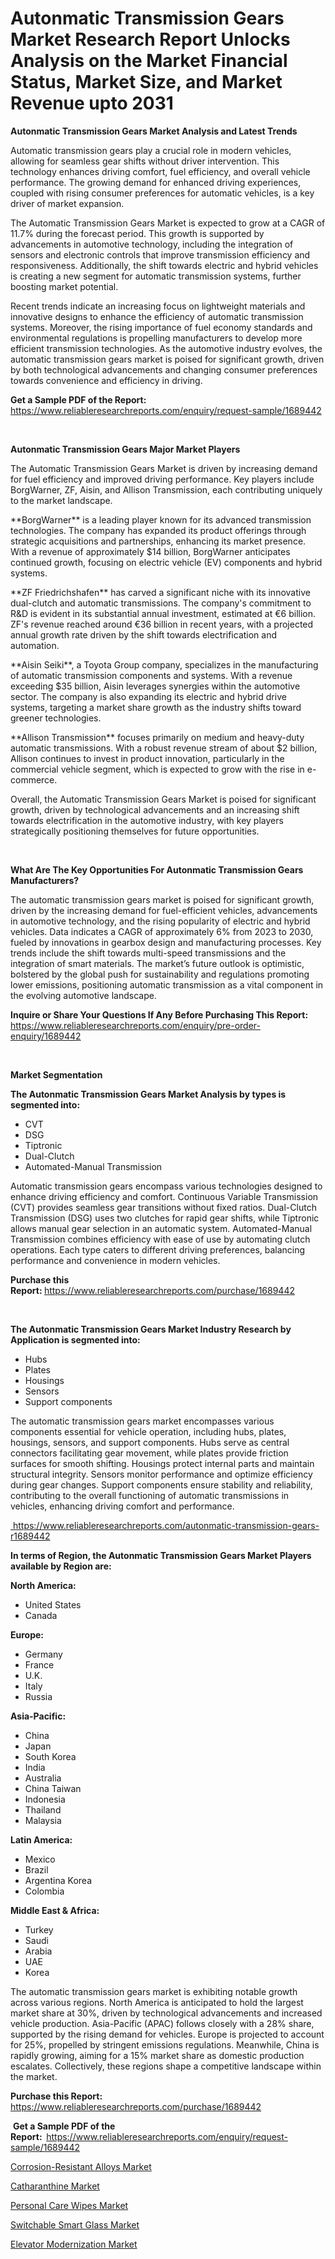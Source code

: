<p><h1>Autonmatic Transmission Gears Market Research Report Unlocks Analysis on the Market Financial Status, Market Size, and Market Revenue upto 2031</h1></p><p><strong>Autonmatic Transmission Gears Market Analysis and Latest Trends</strong></p>
<p><p>Automatic transmission gears play a crucial role in modern vehicles, allowing for seamless gear shifts without driver intervention. This technology enhances driving comfort, fuel efficiency, and overall vehicle performance. The growing demand for enhanced driving experiences, coupled with rising consumer preferences for automatic vehicles, is a key driver of market expansion.</p><p>The Automatic Transmission Gears Market is expected to grow at a CAGR of 11.7% during the forecast period. This growth is supported by advancements in automotive technology, including the integration of sensors and electronic controls that improve transmission efficiency and responsiveness. Additionally, the shift towards electric and hybrid vehicles is creating a new segment for automatic transmission systems, further boosting market potential.</p><p>Recent trends indicate an increasing focus on lightweight materials and innovative designs to enhance the efficiency of automatic transmission systems. Moreover, the rising importance of fuel economy standards and environmental regulations is propelling manufacturers to develop more efficient transmission technologies. As the automotive industry evolves, the automatic transmission gears market is poised for significant growth, driven by both technological advancements and changing consumer preferences towards convenience and efficiency in driving.</p></p>
<p><strong>Get a Sample PDF of the Report:&nbsp;</strong> <a href="https://www.reliableresearchreports.com/enquiry/request-sample/1689442?utm_campaign=1763&utm_medium=2&utm_source=Github&utm_content=ia&utm_term=17102024&utm_id=autonmatic-transmission-gears">https://www.reliableresearchreports.com/enquiry/request-sample/1689442</a></p>
<p>&nbsp;</p>
<p><strong>Autonmatic Transmission Gears Major Market Players</strong></p>
<p><p>The Automatic Transmission Gears Market is driven by increasing demand for fuel efficiency and improved driving performance. Key players include BorgWarner, ZF, Aisin, and Allison Transmission, each contributing uniquely to the market landscape.</p><p>**BorgWarner** is a leading player known for its advanced transmission technologies. The company has expanded its product offerings through strategic acquisitions and partnerships, enhancing its market presence. With a revenue of approximately $14 billion, BorgWarner anticipates continued growth, focusing on electric vehicle (EV) components and hybrid systems.</p><p>**ZF Friedrichshafen** has carved a significant niche with its innovative dual-clutch and automatic transmissions. The company's commitment to R&D is evident in its substantial annual investment, estimated at €6 billion. ZF's revenue reached around €36 billion in recent years, with a projected annual growth rate driven by the shift towards electrification and automation.</p><p>**Aisin Seiki**, a Toyota Group company, specializes in the manufacturing of automatic transmission components and systems. With a revenue exceeding $35 billion, Aisin leverages synergies within the automotive sector. The company is also expanding its electric and hybrid drive systems, targeting a market share growth as the industry shifts toward greener technologies.</p><p>**Allison Transmission** focuses primarily on medium and heavy-duty automatic transmissions. With a robust revenue stream of about $2 billion, Allison continues to invest in product innovation, particularly in the commercial vehicle segment, which is expected to grow with the rise in e-commerce.</p><p>Overall, the Automatic Transmission Gears Market is poised for significant growth, driven by technological advancements and an increasing shift towards electrification in the automotive industry, with key players strategically positioning themselves for future opportunities.</p></p>
<p>&nbsp;</p>
<p><strong>What Are The Key Opportunities For Autonmatic Transmission Gears Manufacturers?</strong></p>
<p><p>The automatic transmission gears market is poised for significant growth, driven by the increasing demand for fuel-efficient vehicles, advancements in automotive technology, and the rising popularity of electric and hybrid vehicles. Data indicates a CAGR of approximately 6% from 2023 to 2030, fueled by innovations in gearbox design and manufacturing processes. Key trends include the shift towards multi-speed transmissions and the integration of smart materials. The market’s future outlook is optimistic, bolstered by the global push for sustainability and regulations promoting lower emissions, positioning automatic transmission as a vital component in the evolving automotive landscape.</p></p>
<p><strong>Inquire or Share Your Questions If Any Before Purchasing This Report:</strong> <a href="https://www.reliableresearchreports.com/enquiry/pre-order-enquiry/1689442?utm_campaign=1763&utm_medium=2&utm_source=Github&utm_content=ia&utm_term=17102024&utm_id=autonmatic-transmission-gears">https://www.reliableresearchreports.com/enquiry/pre-order-enquiry/1689442</a></p>
<p>&nbsp;</p>
<p><strong>Market Segmentation</strong></p>
<p><strong>The Autonmatic Transmission Gears Market Analysis by types is segmented into:</strong></p>
<p><ul><li>CVT</li><li>DSG</li><li>Tiptronic</li><li>Dual-Clutch</li><li>Automated-Manual Transmission</li></ul></p>
<p><p>Automatic transmission gears encompass various technologies designed to enhance driving efficiency and comfort. Continuous Variable Transmission (CVT) provides seamless gear transitions without fixed ratios. Dual-Clutch Transmission (DSG) uses two clutches for rapid gear shifts, while Tiptronic allows manual gear selection in an automatic system. Automated-Manual Transmission combines efficiency with ease of use by automating clutch operations. Each type caters to different driving preferences, balancing performance and convenience in modern vehicles.</p></p>
<p><strong>Purchase this Report:&nbsp;</strong><a href="https://www.reliableresearchreports.com/purchase/1689442?utm_campaign=1763&utm_medium=2&utm_source=Github&utm_content=ia&utm_term=17102024&utm_id=autonmatic-transmission-gears">https://www.reliableresearchreports.com/purchase/1689442</a></p>
<p>&nbsp;</p>
<p><strong>The Autonmatic Transmission Gears Market Industry Research by Application is segmented into:</strong></p>
<p><ul><li>Hubs</li><li>Plates</li><li>Housings</li><li>Sensors</li><li>Support components</li></ul></p>
<p><p>The automatic transmission gears market encompasses various components essential for vehicle operation, including hubs, plates, housings, sensors, and support components. Hubs serve as central connectors facilitating gear movement, while plates provide friction surfaces for smooth shifting. Housings protect internal parts and maintain structural integrity. Sensors monitor performance and optimize efficiency during gear changes. Support components ensure stability and reliability, contributing to the overall functioning of automatic transmissions in vehicles, enhancing driving comfort and performance.</p></p>
<p><a href="https://www.reliableresearchreports.com/autonmatic-transmission-gears-r1689442?utm_campaign=1763&utm_medium=2&utm_source=Github&utm_content=ia&utm_term=17102024&utm_id=autonmatic-transmission-gears">&nbsp;https://www.reliableresearchreports.com/autonmatic-transmission-gears-r1689442</a></p>
<p><strong>In terms of Region, the Autonmatic Transmission Gears Market Players available by Region are:</strong></p>
<p>
    <p> <strong> North America: </strong>
        <ul>
            <li>United States</li>
            <li>Canada</li>
        </ul>
        </p> 
    <p> <strong> Europe: </strong>
        <ul>
            <li>Germany</li>
            <li>France</li>
            <li>U.K.</li>
            <li>Italy</li>
            <li>Russia</li>
        </ul>
        </p> 
    <p> <strong> Asia-Pacific: </strong>
        <ul>
            <li>China</li>
            <li>Japan</li>
            <li>South Korea</li>
            <li>India</li>
            <li>Australia</li>
            <li>China Taiwan</li>
            <li>Indonesia</li>
            <li>Thailand</li>
            <li>Malaysia</li>
        </ul>
        </p> 
    <p> <strong> Latin America: </strong>
        <ul>
            <li>Mexico</li>
            <li>Brazil</li>
            <li>Argentina Korea</li>
            <li>Colombia</li>
        </ul>
        </p> 
    <p> <strong> Middle East & Africa: </strong>
        <ul>
            <li>Turkey</li>
            <li>Saudi</li>
            <li>Arabia</li>
            <li>UAE</li>
            <li>Korea</li>
        </ul>
    </p>
    </p>
<p><p>The automatic transmission gears market is exhibiting notable growth across various regions. North America is anticipated to hold the largest market share at 30%, driven by technological advancements and increased vehicle production. Asia-Pacific (APAC) follows closely with a 28% share, supported by the rising demand for vehicles. Europe is projected to account for 25%, propelled by stringent emissions regulations. Meanwhile, China is rapidly growing, aiming for a 15% market share as domestic production escalates. Collectively, these regions shape a competitive landscape within the market.</p></p>
<p><strong>Purchase this Report: </strong><a href="https://www.reliableresearchreports.com/purchase/1689442?utm_campaign=1763&utm_medium=2&utm_source=Github&utm_content=ia&utm_term=17102024&utm_id=autonmatic-transmission-gears">https://www.reliableresearchreports.com/purchase/1689442</a></p>
<p>&nbsp;<strong>Get a Sample PDF of the Report:&nbsp;&nbsp;</strong><a href="https://www.reliableresearchreports.com/enquiry/request-sample/1689442?utm_campaign=1763&utm_medium=2&utm_source=Github&utm_content=ia&utm_term=17102024&utm_id=autonmatic-transmission-gears">https://www.reliableresearchreports.com/enquiry/request-sample/1689442</a></p>
<p><strong></strong></p>
<p><p><a href="https://www.linkedin.com/pulse/corrosion-resistant-alloys-momentum-charting-124-cagr-path-2024-2031-oel3f?utm_campaign=1763&utm_medium=2&utm_source=Github&utm_content=ia&utm_term=17102024&utm_id=autonmatic-transmission-gears">Corrosion-Resistant Alloys Market</a></p><p><a href="https://www.linkedin.com/pulse/pioneering-growth-analyzing-global-catharanthine-market-dynamics-ybaef?utm_campaign=1763&utm_medium=2&utm_source=Github&utm_content=ia&utm_term=17102024&utm_id=autonmatic-transmission-gears">Catharanthine Market</a></p><p><a href="https://www.linkedin.com/pulse/personal-care-wipes-market-revolution-2024-2031-trends-shaping-d4fgc?utm_campaign=1763&utm_medium=2&utm_source=Github&utm_content=ia&utm_term=17102024&utm_id=autonmatic-transmission-gears">Personal Care Wipes Market</a></p><p><a href="https://www.linkedin.com/pulse/switchable-smart-glass-ecosystem-mapping-innovation-jtqrf?utm_campaign=1763&utm_medium=2&utm_source=Github&utm_content=ia&utm_term=17102024&utm_id=autonmatic-transmission-gears">Switchable Smart Glass Market</a></p><p><a href="https://www.linkedin.com/pulse/elevator-modernization-revenue-growth-report-2024-2031-see-market-yockf?utm_campaign=1763&utm_medium=2&utm_source=Github&utm_content=ia&utm_term=17102024&utm_id=autonmatic-transmission-gears">Elevator Modernization Market</a></p></p>